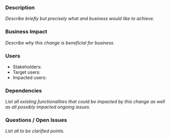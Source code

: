 ### Description
_Describe briefly but precisely what and business would like to achieve._

### Business Impact
_Describe why this change is beneficial for business._

### Users
- Stakeholders:
- Target users:
- Impacted users:

### Dependencies
_List all existing functionalities that could be impacted by this change as well as all possibly impacted ongoing issues._

### Questions / Open Issues
_List all to be clarified points._

